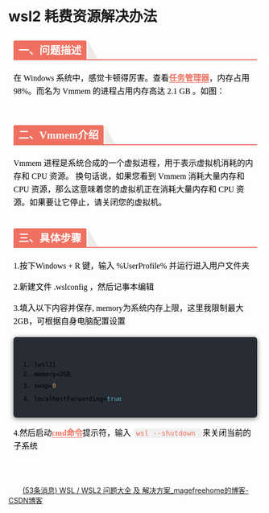 # wsl2 耗费资源解决办法

<div id="nice" style="font-size: 16px; color: black; padding: 0 10px; line-height: 1.6; word-spacing: 0px; letter-spacing: 0px; word-break: break-word; word-wrap: break-word; text-align: left; font-family: Optima-Regular, Optima, PingFangSC-light, PingFangTC-light,
    'PingFang SC', Cambria, Cochin, Georgia, Times, 'Times New Roman', serif;"><span data-type="text"><div><h2 style="margin-top: 30px; margin-bottom: 15px; padding: 0px; font-weight: bold; color: black; border-bottom: 2px solid rgb(239, 112, 96); font-size: 1.3em;"><span class="prefix" style="display: none;"></span><span class="content" style="display: inline-block; font-weight: bold; background: rgb(239, 112, 96); color: #ffffff; padding: 3px 10px 1px; border-top-right-radius: 3px; border-top-left-radius: 3px; margin-right: 3px;">一、问题描述</span><span class="suffix"></span><span style="display: inline-block; vertical-align: bottom; border-bottom: 36px solid #efebe9; border-right: 20px solid transparent;"> </span></h2><p style="font-size: 16px; padding-top: 8px; padding-bottom: 8px; margin: 0; line-height: 26px; color: black;">在 Windows 系统中，感觉卡顿得厉害。查看<a href="https://so.csdn.net/so/search?q=%E4%BB%BB%E5%8A%A1%E7%AE%A1%E7%90%86%E5%99%A8&amp;spm=1001.2101.3001.7020" target="_blank" class="hl hl-1" data-report-click="{&quot;spm&quot;:&quot;1001.2101.3001.7020&quot;,&quot;dest&quot;:&quot;https://so.csdn.net/so/search?q=%E4%BB%BB%E5%8A%A1%E7%AE%A1%E7%90%86%E5%99%A8&amp;spm=1001.2101.3001.7020&quot;,&quot;extra&quot;:&quot;{\&quot;searchword\&quot;:\&quot;任务管理器\&quot;}&quot;}" data-tit="任务管理器" data-pretit="任务管理器" style="text-decoration: none; word-wrap: break-word; font-weight: bold; color: rgb(239, 112, 96); border-bottom: 1px solid rgb(239, 112, 96);">任务管理器</a>，内存占用 98%。而名为 Vmmem 的进程占用内存高达 2.1 GB 。如图：</p><p class="img-center" style="font-size: 16px; padding-top: 8px; padding-bottom: 8px; margin: 0; line-height: 26px; color: black;"><img alt src="https://img-blog.csdnimg.cn/img_convert/486deeedeea1fefda5cb23615b01c3c4.png" style="display: block; margin: 0 auto; max-width: 100%;"></p><h2 style="margin-top: 30px; margin-bottom: 15px; padding: 0px; font-weight: bold; color: black; border-bottom: 2px solid rgb(239, 112, 96); font-size: 1.3em;"><span class="prefix" style="display: none;"></span><span class="content" style="display: inline-block; font-weight: bold; background: rgb(239, 112, 96); color: #ffffff; padding: 3px 10px 1px; border-top-right-radius: 3px; border-top-left-radius: 3px; margin-right: 3px;">二、Vmmem介绍</span><span class="suffix"></span><span style="display: inline-block; vertical-align: bottom; border-bottom: 36px solid #efebe9; border-right: 20px solid transparent;"> </span></h2><p style="font-size: 16px; padding-top: 8px; padding-bottom: 8px; margin: 0; line-height: 26px; color: black;">Vmmem 进程是系统合成的一个虚拟进程，用于表示虚拟机消耗的内存和 CPU 资源。 换句话说，如果您看到 Vmmem 消耗大量内存和 CPU 资源，那么这意味着您的虚拟机正在消耗大量内存和 CPU 资源。如果要让它停止，请关闭您的虚拟机。</p><h2 style="margin-top: 30px; margin-bottom: 15px; padding: 0px; font-weight: bold; color: black; border-bottom: 2px solid rgb(239, 112, 96); font-size: 1.3em;"><span class="prefix" style="display: none;"></span><span class="content" style="display: inline-block; font-weight: bold; background: rgb(239, 112, 96); color: #ffffff; padding: 3px 10px 1px; border-top-right-radius: 3px; border-top-left-radius: 3px; margin-right: 3px;">三、具体步骤</span><span class="suffix"></span><span style="display: inline-block; vertical-align: bottom; border-bottom: 36px solid #efebe9; border-right: 20px solid transparent;"> </span></h2><p style="font-size: 16px; padding-top: 8px; padding-bottom: 8px; margin: 0; line-height: 26px; color: black;">1.按下Windows + R 键，输入 %UserProfile% 并运行进入用户文件夹</p><p style="font-size: 16px; padding-top: 8px; padding-bottom: 8px; margin: 0; line-height: 26px; color: black;">2.新建文件 .wslconfig ，然后记事本编辑</p><p style="font-size: 16px; padding-top: 8px; padding-bottom: 8px; margin: 0; line-height: 26px; color: black;">3.填入以下内容并保存, memory为系统内存上限，这里我限制最大2GB，可根据自身电脑配置设置</p><pre data-index="0" class="custom" style="margin-top: 10px; margin-bottom: 10px; border-radius: 5px; box-shadow: rgba(0, 0, 0, 0.55) 0px 2px 10px;"><span style="display: block; background: url(https://files.mdnice.com/user/3441/876cad08-0422-409d-bb5a-08afec5da8ee.svg); height: 30px; width: 100%; background-size: 40px; background-repeat: no-repeat; background-color: #282c34; margin-bottom: -7px; border-radius: 5px; background-position: 10px 10px;"></span><code class="language-java hljs" style="overflow-x: auto; padding: 16px; color: #abb2bf; display: -webkit-box; font-family: Operator Mono, Consolas, Monaco, Menlo, monospace; font-size: 12px; -webkit-overflow-scrolling: touch; padding-top: 15px; background: #282c34; border-radius: 5px;"><ol class="hljs-ln" style="margin-top: 8px; margin-bottom: 8px; padding-left: 25px; color: black; list-style-type: decimal; width: 100%;"><li><div class="hljs-ln-numbers"><div class="hljs-ln-line hljs-ln-n" data-line-number="1"></div></div><div class="hljs-ln-code"><div class="hljs-ln-line">[wsl2]</div></div></li><li><div class="hljs-ln-numbers"><div class="hljs-ln-line hljs-ln-n" data-line-number="2"></div></div><div class="hljs-ln-code"><div class="hljs-ln-line">memory=2GB</div></div></li><li><div class="hljs-ln-numbers"><div class="hljs-ln-line hljs-ln-n" data-line-number="3"></div></div><div class="hljs-ln-code"><div class="hljs-ln-line">swap=<span class="hljs-number" style="color: #d19a66; line-height: 26px;">0</span></div></div></li><li><div class="hljs-ln-numbers"><div class="hljs-ln-line hljs-ln-n" data-line-number="4"></div></div><div class="hljs-ln-code"><div class="hljs-ln-line">localhostForwarding=<span class="hljs-literal" style="color: #56b6c2; line-height: 26px;">true</span></div></div></li></ol></code><div class="hljs-button {2}" data-title="复制" onclick="hljs.copyCode(event)"></div></pre><p style="font-size: 16px; padding-top: 8px; padding-bottom: 8px; margin: 0; line-height: 26px; color: black;">4.然后启动<a href="https://so.csdn.net/so/search?q=cmd%E5%91%BD%E4%BB%A4&amp;spm=1001.2101.3001.7020" target="_blank" class="hl hl-1" data-report-click="{&quot;spm&quot;:&quot;1001.2101.3001.7020&quot;,&quot;dest&quot;:&quot;https://so.csdn.net/so/search?q=cmd%E5%91%BD%E4%BB%A4&amp;spm=1001.2101.3001.7020&quot;,&quot;extra&quot;:&quot;{\&quot;searchword\&quot;:\&quot;cmd命令\&quot;}&quot;}" data-tit="cmd命令" data-pretit="cmd命令" style="text-decoration: none; word-wrap: break-word; font-weight: bold; color: rgb(239, 112, 96); border-bottom: 1px solid rgb(239, 112, 96);">cmd命令</a>提示符，输入&nbsp;<span style="color:#1c7331;"><code style="font-size: 14px; word-wrap: break-word; padding: 2px 4px; border-radius: 4px; margin: 0 2px; background-color: rgba(27, 31, 35, 0.05); font-family: Operator Mono, Consolas, Monaco, Menlo, monospace; word-break: break-all; color: rgb(239, 112, 96);">wsl --shutdown&nbsp;</code></span>来关闭当前的子系统</p><p style="font-size: 16px; padding-top: 8px; padding-bottom: 8px; margin: 0; line-height: 26px; color: black;">&nbsp;</p></div></div></span>

　　[(53条消息) WSL / WSL2 问题大全 及 解决方案_magefreehome的博客-CSDN博客](https://blog.csdn.net/magefreehome/article/details/107885573?spm=1001.2101.3001.6650.2&utm_medium=distribute.pc_relevant.none-task-blog-2%7Edefault%7ECTRLIST%7ERate-2-107885573-blog-127638402.235%5Ev38%5Epc_relevant_anti_vip&depth_1-utm_source=distribute.pc_relevant.none-task-blog-2%7Edefault%7ECTRLIST%7ERate-2-107885573-blog-127638402.235%5Ev38%5Epc_relevant_anti_vip&utm_relevant_index=5)

　　‍
